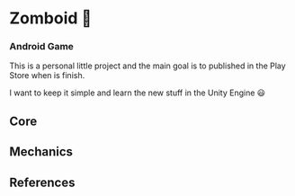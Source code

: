 # Zomboid :ghost:
### Android Game

This is a personal little project and the main goal is to published in the Play Store when is finish.

I want to keep it simple and learn the new stuff in the Unity Engine :smiley:

## Core

## Mechanics

## References
